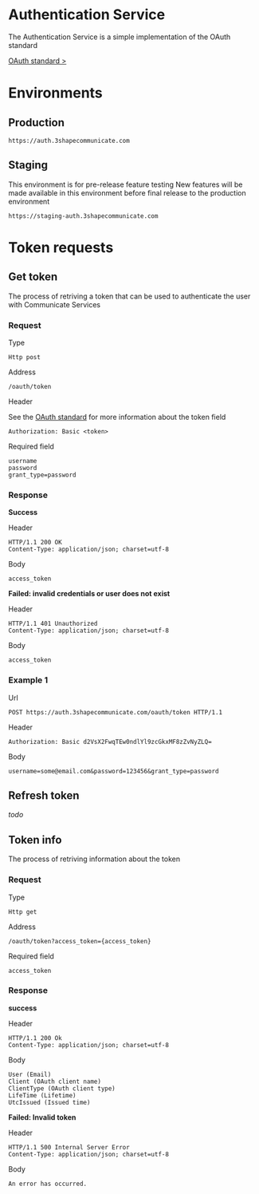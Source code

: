 # Authentication Service


The Authentication Service is a simple implementation of the OAuth standard

[OAuth standard >][OAuth standard page]

# Environments


## Production 
```
https://auth.3shapecommunicate.com
```

## Staging
This environment is for pre-release feature testing 
New features will be made available in this environment before final release to the production environment 

``` 
https://staging-auth.3shapecommunicate.com
```


# Token requests

## Get token
The process of retriving a token that can be used to authenticate the user with Communicate Services

### Request 

Type
```
Http post
```

Address
```
/oauth/token
```

Header

See the [OAuth standard][OAuth standard page] for more information about the token field 

```
Authorization: Basic <token>
```

Required field
```
username
password
grant_type=password
```

### Response
**Success**

Header
```
HTTP/1.1 200 OK
Content-Type: application/json; charset=utf-8
```

Body
```
access_token
```


**Failed: invalid credentials or user does not exist**

Header
```
HTTP/1.1 401 Unauthorized
Content-Type: application/json; charset=utf-8
```

Body
```
access_token
```

### Example 1
Url
```
POST https://auth.3shapecommunicate.com/oauth/token HTTP/1.1
```

Header
```
Authorization: Basic d2VsX2FwqTEw0ndlYl9zcGkxMF8zZvNyZLQ=
```

Body
```
username=some@email.com&password=123456&grant_type=password
```

## Refresh token
_todo_

## Token info
The process of retriving information about the token

### Request 

Type
```
Http get
```

Address
```
/oauth/token?access_token={access_token}
```

Required field
```
access_token
```

### Response

**success**

Header
```
HTTP/1.1 200 Ok
Content-Type: application/json; charset=utf-8
```

Body
```
User (Email)
Client (OAuth client name)
ClientType (OAuth client type)
LifeTime (Lifetime)
UtcIssued (Issued time)
```


**Failed: Invalid token**

Header
```
HTTP/1.1 500 Internal Server Error
Content-Type: application/json; charset=utf-8
```

Body
```
An error has occurred.
```


[OAuth standard page]: http://oauth.net/2/
